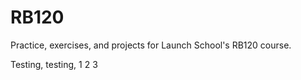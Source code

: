 # RB120
Practice, exercises, and projects for Launch School's RB120 course.

Testing, testing, 1 2 3
